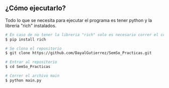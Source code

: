 ## ¿Cómo ejecutarlo?

Todo lo que se necesita para ejecutar el programa es tener python y la libreria "rich" instalados.

```bash
# En caso de no tener la libreria "rich" solo es necesario correr el comando
$ pip install rich

# Se clona el repositorio
$ git clone https://github.com/DayalGutierrez/SemSo_Practicas.git

# Entrar al repositorio
$ cd SemSo_Practicas

# Correr el archivo main
$ python main.py

```
